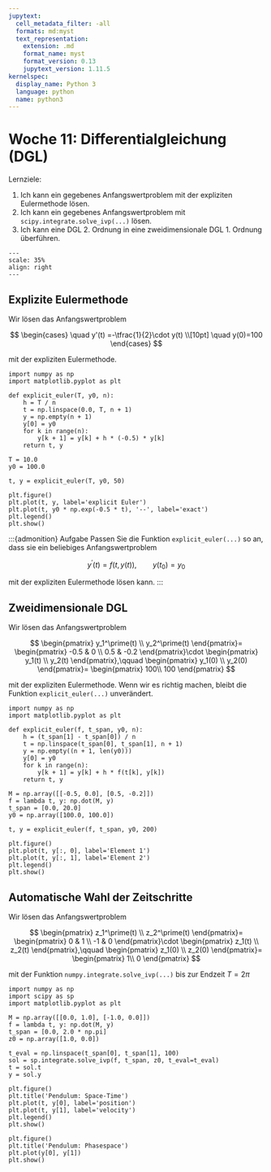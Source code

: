 ```yaml
---
jupytext:
  cell_metadata_filter: -all
  formats: md:myst
  text_representation:
    extension: .md
    format_name: myst
    format_version: 0.13
    jupytext_version: 1.11.5
kernelspec:
  display_name: Python 3
  language: python
  name: python3
---
```


# Woche 11: Differentialgleichung (DGL)

Lernziele:

1. Ich kann ein gegebenes Anfangswertproblem mit der expliziten Eulermethode lösen.
2. Ich kann ein gegebenes Anfangswertproblem mit `scipy.integrate.solve_ivp(...)` lösen.
3. Ich kann eine DGL 2. Ordnung in eine zweidimensionale DGL 1. Ordnung überführen.

```{figure} images/euler_polygonzug.png
---
scale: 35%
align: right
---
```

## Explizite Eulermethode

Wir lösen das Anfangswertproblem

$$
\begin{cases}
\quad y'(t) =-\tfrac{1}{2}\cdot y(t) \\[10pt]
\quad y(0)=100
\end{cases}
$$

mit der expliziten Eulermethode.

```{code-cell} ipython3
import numpy as np
import matplotlib.pyplot as plt

def explicit_euler(T, y0, n):
    h = T / n
    t = np.linspace(0.0, T, n + 1)
    y = np.empty(n + 1)
    y[0] = y0
    for k in range(n):
        y[k + 1] = y[k] + h * (-0.5) * y[k]
    return t, y

T = 10.0
y0 = 100.0

t, y = explicit_euler(T, y0, 50)

plt.figure()
plt.plot(t, y, label='explicit Euler')
plt.plot(t, y0 * np.exp(-0.5 * t), '--', label='exact')
plt.legend()
plt.show()
```

:::{admonition} Aufgabe
Passen Sie die Funktion `explicit_euler(...)` so an, dass sie ein beliebiges Anfangswertproblem

$$
y^\prime(t)=f(t, y(t)),\qquad y(t_0)=y_0
$$

mit der expliziten Eulermethode lösen kann.
:::
<!--
```{code-cell} ipython3
import numpy as np
import matplotlib.pyplot as plt

def explicit_euler(f, t_span, y0, n):
    h = (t_span[1] - t_span[0]) / n
    t = np.linspace(t_span[0], t_span[1], n + 1)
    y = np.empty(n + 1)
    y[0] = y0
    for k in range(n):
        y[k + 1] = y[k] + h * f(t[k], y[k])
    return t, y

f = lambda t, y: -0.5 * y
t_span = [0.0, 10.0]
y0 = 100.0

t, y = explicit_euler(f, t_span, y0, 50)

plt.figure()
plt.plot(t, y, label='explicit Euler')
plt.plot(t, y0 * np.exp(-0.5 * t), '--', label='exact')
plt.legend()
plt.show()
```
-->

## Zweidimensionale DGL

Wir lösen das Anfangswertproblem

$$
\begin{pmatrix}
y_1^\prime(t) \\
y_2^\prime(t)
\end{pmatrix}=
\begin{pmatrix}
-0.5 & 0 \\
0.5 & -0.2
\end{pmatrix}\cdot
\begin{pmatrix}
y_1(t) \\
y_2(t)
\end{pmatrix},\qquad 
\begin{pmatrix}
y_1(0) \\
y_2(0)
\end{pmatrix}=
\begin{pmatrix}
100\\
100
\end{pmatrix}
$$

mit der expliziten Eulermethode.
Wenn wir es richtig machen, bleibt die Funktion `explicit_euler(...)` unverändert.
```{code-cell} ipython3
import numpy as np
import matplotlib.pyplot as plt

def explicit_euler(f, t_span, y0, n):
    h = (t_span[1] - t_span[0]) / n
    t = np.linspace(t_span[0], t_span[1], n + 1)
    y = np.empty((n + 1, len(y0)))
    y[0] = y0
    for k in range(n):
        y[k + 1] = y[k] + h * f(t[k], y[k])
    return t, y

M = np.array([[-0.5, 0.0], [0.5, -0.2]])
f = lambda t, y: np.dot(M, y)
t_span = [0.0, 20.0]
y0 = np.array([100.0, 100.0])

t, y = explicit_euler(f, t_span, y0, 200)

plt.figure()
plt.plot(t, y[:, 0], label='Element 1')
plt.plot(t, y[:, 1], label='Element 2')
plt.legend()
plt.show()
```

## Automatische Wahl der Zeitschritte

Wir lösen das Anfangswertproblem

$$
\begin{pmatrix}
z_1^\prime(t) \\
z_2^\prime(t)
\end{pmatrix}=
\begin{pmatrix}
0 & 1 \\
-1 & 0
\end{pmatrix}\cdot
\begin{pmatrix}
z_1(t) \\
z_2(t)
\end{pmatrix},\qquad 
\begin{pmatrix}
z_1(0) \\
z_2(0)
\end{pmatrix}=
\begin{pmatrix}
1\\
0
\end{pmatrix}
$$

mit der Funktion `numpy.integrate.solve_ivp(...)` bis zur Endzeit $T=2\pi$
```{code-cell} ipython3
import numpy as np
import scipy as sp
import matplotlib.pyplot as plt

M = np.array([[0.0, 1.0], [-1.0, 0.0]])
f = lambda t, y: np.dot(M, y)
t_span = [0.0, 2.0 * np.pi]
z0 = np.array([1.0, 0.0])

t_eval = np.linspace(t_span[0], t_span[1], 100)
sol = sp.integrate.solve_ivp(f, t_span, z0, t_eval=t_eval)
t = sol.t
y = sol.y

plt.figure()
plt.title('Pendulum: Space-Time')
plt.plot(t, y[0], label='position')
plt.plot(t, y[1], label='velocity')
plt.legend()
plt.show()

plt.figure()
plt.title('Pendulum: Phasespace')
plt.plot(y[0], y[1])
plt.show()
```